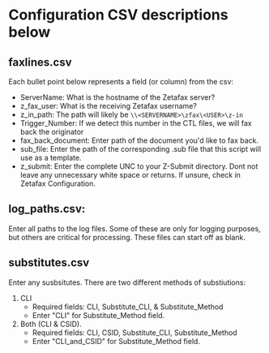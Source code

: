 # Configuration CSV descriptions below

## faxlines.csv
Each bullet point below represents a field (or column) from the csv: 
- ServerName: What is the hostname of the Zetafax server?
- z_fax_user: What is the receiving Zetafax username?
- z_in_path: The path will likely be `\\<SERVERNAME>\zfax\<USER>\z-in`
- Trigger_Number: If we detect this number in the CTL files, we will fax back the originator
- fax_back_document: Enter path of the document you'd like to fax back.
- sub_file: Enter the path of the corresponding .sub file that this script will use as a template.
- z_submit: Enter the complete UNC to your Z-Submit directory. Dont not leave any unnecessary white space or returns. If unsure, check in Zetafax Configuration. 
		
## log_paths.csv:
Enter all paths to the log files. Some of these are only for logging purposes, but others are critical for processing. These files can start off as blank.  

## substitutes.csv
Enter any susbsitutes. There are two different methods of substiutions: 
1. CLI
   -  Required fields: CLI, Substitute_CLI, & Substitute_Method
   -  Enter "CLI" for Substitute_Method field. 
2. Both (CLI & CSID).
   -  Required fields: CLI, CSID, Substitute_CLI, Substitute_Method
   -  Enter "CLI_and_CSID" for Substitute_Method field.
